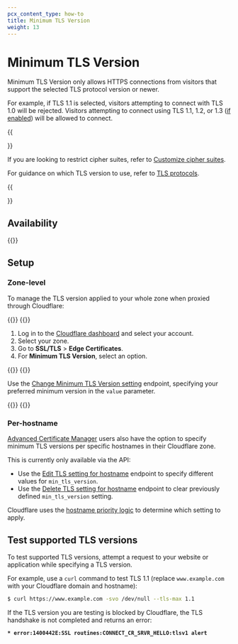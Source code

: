 ```yaml
---
pcx_content_type: how-to
title: Minimum TLS Version
weight: 13
---
```


# Minimum TLS Version

Minimum TLS Version only allows HTTPS connections from visitors that support the selected TLS protocol version or newer.

For example, if TLS 1.1 is selected, visitors attempting to connect with TLS 1.0 will be rejected. Visitors attempting to connect using TLS 1.1, 1.2, or 1.3 ([if enabled](/ssl/edge-certificates/additional-options/tls-13/)) will be allowed to connect.

{{<Aside type="note">}}

If you are looking to restrict cipher suites, refer to [Customize cipher suites](/ssl/reference/cipher-suites/customize-cipher-suites/).

For guidance on which TLS version to use, refer to [TLS protocols](/ssl/reference/protocols/).

{{</Aside>}}

## Availability

{{<feature-table id="ssl.minimum_tls">}}

## Setup

### Zone-level

To manage the TLS version applied to your whole zone when proxied through Cloudflare:

{{<tabs labels="Dashboard | API">}}
{{<tab label="dashboard" no-code="true">}}

1.  Log in to the [Cloudflare dashboard](https://dash.cloudflare.com) and select your account.
2.  Select your zone.
3.  Go to **SSL/TLS** > **Edge Certificates**.
4.  For **Minimum TLS Version**, select an option.
 
{{</tab>}}
{{<tab label="api" no-code="true">}}
 
Use the [Change Minimum TLS Version setting](/api/operations/zone-settings-change-minimum-tls-version-setting) endpoint, specifying your preferred minimum version in the `value` parameter.

{{</tab>}}
{{</tabs>}}

### Per-hostname

[Advanced Certificate Manager](/ssl/edge-certificates/advanced-certificate-manager/) users also have the option to specify minimum TLS versions per specific hostnames in their Cloudflare zone.

This is currently only available via the API:

* Use the [Edit TLS setting for hostname](/api/operations/per-hostname-tls-settings-put) endpoint to specify different values for `min_tls_version`.
* Use the [Delete TLS setting for hostname](/api/operations/per-hostname-tls-settings-delete) endpoint to clear previously defined `min_tls_version` setting.

Cloudflare uses the [hostname priority logic](/ssl/reference/certificate-and-hostname-priority/) to determine which setting to apply.

## Test supported TLS versions

To test supported TLS versions, attempt a request to your website or application while specifying a TLS version.

For example, use a `curl` command to test TLS 1.1 (replace `www.example.com` with your Cloudflare domain and hostname):

```sh
$ curl https://www.example.com -svo /dev/null --tls-max 1.1
```

If the TLS version you are testing is blocked by Cloudflare, the TLS handshake is not completed and returns an error:

**`* error:1400442E:SSL routines:CONNECT_CR_SRVR_HELLO:tlsv1 alert`**